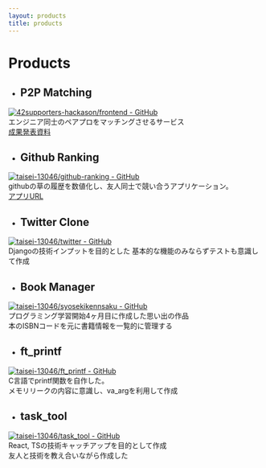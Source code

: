 ```yaml
---
layout: products
title: products
---
```


#  Products

- ## P2P Matching
[![42supporters-hackason/frontend - GitHub](https://gh-card.dev/repos/42supporters-hackason/frontend.svg)](https://github.com/42supporters-hackason/frontend)  
エンジニア同士のペアプロをマッチングさせるサービス  
[成果発表資料](https://docs.google.com/presentation/d/1bRUSQLREUn3M8Lo2YQrRPIjhEQy4bV4yTBmMLTP03Ag/edit?usp=sharing)  

- ## Github Ranking
[![taisei-13046/github-ranking - GitHub](https://gh-card.dev/repos/taisei-13046/github-ranking.svg)](https://github.com/taisei-13046/github-ranking)  
githubの草の履歴を数値化し、友人同士で競い合うアプリケーション。  
[アプリURL](https://github-rankiing.firebaseapp.com/)  

- ## Twitter Clone
[![taisei-13046/twitter - GitHub](https://gh-card.dev/repos/taisei-13046/twitter.svg)](https://github.com/taisei-13046/twitter)  
Djangoの技術インプットを目的とした
基本的な機能のみならずテストも意識して作成  

- ## Book Manager
[![taisei-13046/syosekikennsaku - GitHub](https://gh-card.dev/repos/taisei-13046/syosekikennsaku.svg)](https://github.com/taisei-13046/syosekikennsaku)  
プログラミング学習開始4ヶ月目に作成した思い出の作品  
本のISBNコードを元に書籍情報を一覧的に管理する  

- ## ft_printf
[![taisei-13046/ft_printf - GitHub](https://gh-card.dev/repos/taisei-13046/ft_printf.svg)](https://github.com/taisei-13046/ft_printf)  
C言語でprintf関数を自作した。  
メモリリークの内容に意識し、va_argを利用して作成  

- ## task_tool
[![taisei-13046/task_tool - GitHub](https://gh-card.dev/repos/taisei-13046/task_tool.svg)](https://github.com/taisei-13046/task_tool)  
React, TSの技術キャッチアップを目的として作成  
友人と技術を教え合いながら作成した  
